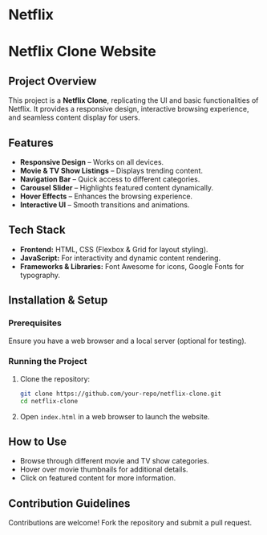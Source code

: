 # Netflix
# Netflix Clone Website

## Project Overview
This project is a **Netflix Clone**, replicating the UI and basic functionalities of Netflix. It provides a responsive design, interactive browsing experience, and seamless content display for users.

## Features
- **Responsive Design** – Works on all devices.
- **Movie & TV Show Listings** – Displays trending content.
- **Navigation Bar** – Quick access to different categories.
- **Carousel Slider** – Highlights featured content dynamically.
- **Hover Effects** – Enhances the browsing experience.
- **Interactive UI** – Smooth transitions and animations.

## Tech Stack
- **Frontend:** HTML, CSS (Flexbox & Grid for layout styling).
- **JavaScript:** For interactivity and dynamic content rendering.
- **Frameworks & Libraries:** Font Awesome for icons, Google Fonts for typography.

## Installation & Setup
### Prerequisites
Ensure you have a web browser and a local server (optional for testing).

### Running the Project
1. Clone the repository:
   ```sh
   git clone https://github.com/your-repo/netflix-clone.git
   cd netflix-clone
   ```
2. Open `index.html` in a web browser to launch the website.

## How to Use
- Browse through different movie and TV show categories.
- Hover over movie thumbnails for additional details.
- Click on featured content for more information.

## Contribution Guidelines
Contributions are welcome! Fork the repository and submit a pull request.

